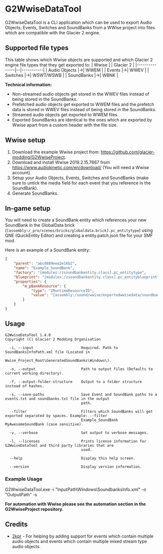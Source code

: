 # G2WwiseDataTool
G2WwiseDataTool is a CLI application which can be used to export Audio Objects, Events, Switches and SoundBanks from a WWise project into files which are compatible with the Glacier 2 engine.

## Supported file types
This table shows which Wwise objects are supported and which Glacier 2 engine file types that they get exported to:
| Wwise         |  | Glacier 2 |
|---------------|--|-----------|
| Audio Objects |->| WWEM      |
| Events        |->| WWEV      |
| Switches      |->| WSWT/WSWB |
| SoundBanks    |->| WBNK      |

**Technical information:**
- Non-streamed audio objects get stored in the WWEV files instead of being stored in the SoundBanks.
- Prefetched audio objects get exported to WWEM files and the prefetch data is stored in WWEV files instead of being stored in the SoundBanks.
- Streamed audio objects get exported to WWEM files.
- Exported SoundBanks are identical to the ones which are exported by Wwise apart from a custom header with the file size.

## Wwise setup
1. Download the example Wwise project from: https://github.com/glacier-modding/G2WwiseProject.
2. Download and install Wwise 2019.2.15.7667 from https://www.audiokinetic.com/en/download/ (You will need a Wwise account).
3. Setup your Audio Objects, Events, Switches and SoundBanks (make sure to untick the media field for each event that you reference in the SoundBank).
4. Generate SoundBanks.

## In-game setup
You will need to create a SoundBank entity which references your new SoundBank in the GlobalData brick (`[assembly:/_pro/scenes/bricks/globaldata.brick].pc_entitytype`) using QNE (QuickEntity Editor) and creating a entity.patch.json file for your SMF mod.

Here is an example of a SoundBank entity:
```json
{
	"parent": "abcd889eea2e16b2",
	"name": "Example_SoundBank",
	"factory": "[modules:/zsoundbankentity.class].pc_entitytype",
	"blueprint": "[modules:/zsoundbankentity.class].pc_entityblueprint",
	"properties": {
		"m_pBankResource": {
			"type": "ZRuntimeResourceID",
			"value": "[assembly:/sound/wwise/exportedwwisedata/soundbanks/globaldata/example_soundbank.wwisesoundbank].pc_wwisebank"
		}
	}
}
```

## Usage
```
G2WwiseDataTool 1.4.0
Copyright (C) Glacier 2 Modding Organisation

  -i, --input                      Required. Path to SoundBanksInfoPath.xml file (Located in
                                   Wwise_Project_Root\GeneratedSoundBanks\Windows\).

  -o, --output                     Path to output files (Defaults to current working directory).

  -f, --output-folder-structure    Output to a folder structure instead of hashes.

  -s, --save-paths                 Save Event and SoundBank paths to a events.txt and soundbanks.txt file in the output
                                   path.

  --filter                         Filters which SoundBanks will get exported separated by spaces. Example: --filter
                                   Example_SoundBank MyAwesomeSoundBank (case sensitive).

  -v, --verbose                    Set output to verbose messages.

  -l, --licenses                   Prints license information for G2WwiseDataTool and third party libraries that are
                                   used.

  --help                           Display this help screen.

  --version                        Display version information.
```

### Example Usage
G2WwiseDataTool.exe -i "InputPath\Windows\SoundbanksInfo.xml" -o "OutputPath" -s

**For automation with Wwise please see the automation section in the G2WwiseProject repository.**

## Credits
- [2kpr](https://github.com/2kpr) - For helping by adding support for events which contain multiple audio objects and events which contain multiple mixed stream type audio objects.